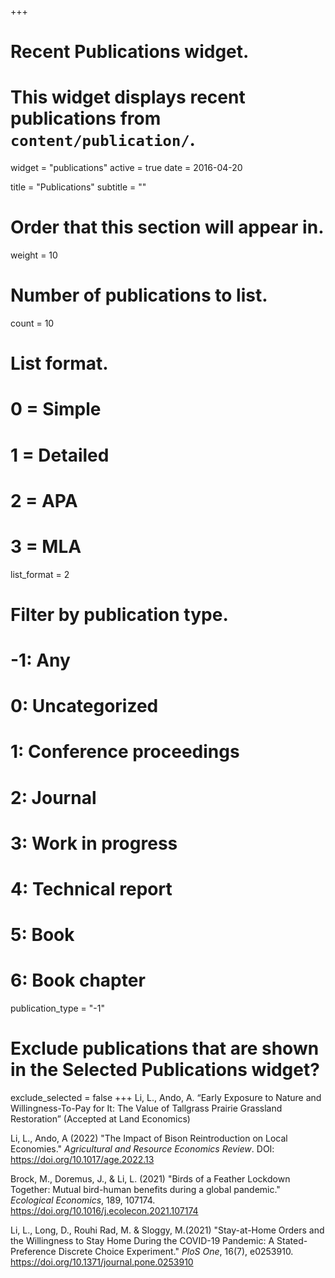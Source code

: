 +++
# Recent Publications widget.
# This widget displays recent publications from `content/publication/`.
widget = "publications"
active = true
date = 2016-04-20

title = "Publications"
subtitle = ""

# Order that this section will appear in.
weight = 10

# Number of publications to list.
count = 10

# List format.
#   0 = Simple
#   1 = Detailed
#   2 = APA
#   3 = MLA
list_format = 2

# Filter by publication type.
# -1: Any
#  0: Uncategorized
#  1: Conference proceedings
#  2: Journal
#  3: Work in progress
#  4: Technical report
#  5: Book
#  6: Book chapter
publication_type = "-1"

# Exclude publications that are shown in the Selected Publications widget?
exclude_selected = false
+++
Li, L., Ando, A. “Early Exposure to Nature and Willingness-To-Pay for It: The Value of Tallgrass Prairie Grassland Restoration” (Accepted at Land Economics)

Li, L., Ando, A (2022) "The Impact of Bison Reintroduction on Local Economies."  *Agricultural and Resource Economics Review*. DOI: https://doi.org/10.1017/age.2022.13

Brock, M., Doremus, J., & Li, L. (2021) "Birds of a Feather Lockdown Together: Mutual bird-human benefits during a global pandemic." *Ecological Economics*, 189, 107174. https://doi.org/10.1016/j.ecolecon.2021.107174

Li, L., Long, D., Rouhi Rad, M. & Sloggy, M.(2021) "Stay-at-Home Orders and the Willingness to Stay Home During the COVID-19 Pandemic: A Stated-Preference Discrete Choice Experiment." *PloS One*, 16(7), e0253910. https://doi.org/10.1371/journal.pone.0253910

